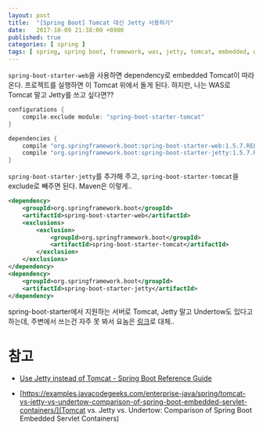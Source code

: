 ```yaml
---
layout: post
title:  "[Spring Boot] Tomcat 대신 Jetty 사용하기"
date:   2017-10-09 21:38:00 +0900
published: true
categories: [ spring ]
tags: [ spring, spring boot, framework, was, jetty, tomcat, embedded, web, server ]
---
```


`spring-boot-starter-web`을 사용하면 dependency로 embedded Tomcat이 따라온다. 프로젝트를 실행하면 이 Tomcat 위에서 돌게 된다.
하지만, 나는 WAS로 Tomcat 말고 Jetty를 쓰고 싶다면??

```groovy
configurations {
    compile.exclude module: "spring-boot-starter-tomcat"
}

dependencies {
    compile "org.springframework.boot:spring-boot-starter-web:1.5.7.RELEASE"
    compile "org.springframework.boot:spring-boot-starter-jetty:1.5.7.RELEASE"
}
```

`spring-boot-starter-jetty`를 추가해 주고, `spring-boot-starter-tomcat`을 exclude로 빼주면 된다.
Maven은 이렇게..

```xml
<dependency>
    <groupId>org.springframework.boot</groupId>
    <artifactId>spring-boot-starter-web</artifactId>
    <exclusions>
        <exclusion>
            <groupId>org.springframework.boot</groupId>
            <artifactId>spring-boot-starter-tomcat</artifactId>
        </exclusion>
    </exclusions>
</dependency>
<dependency>
    <groupId>org.springframework.boot</groupId>
    <artifactId>spring-boot-starter-jetty</artifactId>
</dependency>
```

spring-boot-starter에서 지원하는 서버로 Tomcat, Jetty 말고 Undertow도 있다고 하는데, 주변에서 쓰는건 자주 못 봐서 요놈은 [링크](https://examples.javacodegeeks.com/enterprise-java/spring/tomcat-vs-jetty-vs-undertow-comparison-of-spring-boot-embedded-servlet-containers/)로 대체..


# 참고

- [Use Jetty instead of Tomcat - Spring Boot Reference Guide](https://docs.spring.io/spring-boot/docs/current/reference/html/howto-embedded-servlet-containers.html#howto-use-jetty-instead-of-tomcat)

- [https://examples.javacodegeeks.com/enterprise-java/spring/tomcat-vs-jetty-vs-undertow-comparison-of-spring-boot-embedded-servlet-containers/](Tomcat vs. Jetty vs. Undertow: Comparison of Spring Boot Embedded Servlet Containers)
